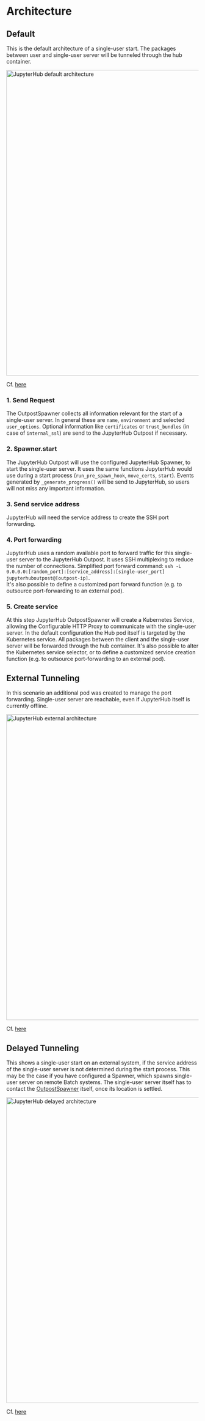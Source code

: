 # Architecture

## Default

This is the default architecture of a single-user start. The packages between user and single-user server will be tunneled through the hub container. 

<img alt="JupyterHub default architecture" src="_static/images/architecture-default.png" width="800" />

Cf. [here](https://jupyterhub.readthedocs.io/en/latest/reference/technical-overview.html#the-major-subsystems-hub-proxy-single-user-notebook-server)

### 1. Send Request
The OutpostSpawner collects all information relevant for the start of a single-user server. In general these are `name`, `environment` and selected `user_options`. Optional information like `certificates` or `trust_bundles` (in case of `internal_ssl`) are send to the JupyterHub Outpost if necessary.  

### 2. Spawner.start
The JupyterHub Outpost will use the configured JupyterHub Spawner, to start the single-user server. It uses the same functions JupyterHub would use during a start process (`run_pre_spawn_hook`, `move_certs`, `start`). Events generated by `_generate_progress()` will be send to JupyterHub, so users will not miss any important information. 

### 3. Send service address
JupyterHub will need the service address to create the SSH port forwarding. 

### 4. Port forwarding
JupyterHub uses a random available port to forward traffic for this single-user server to the JupyterHub Outpost. It uses SSH multiplexing to reduce the number of connections. Simplified port forward command: `ssh -L 0.0.0.0:[random_port]:[service_address]:[single-user_port] jupyterhuboutpost@[outpost-ip]`.  
It's also possible to define a customized port forward function (e.g. to outsource port-forwarding to an external pod). 

### 5. Create service
At this step JupyterHub OutpostSpawner will create a Kubernetes Service, allowing the Configurable HTTP Proxy to communicate with the single-user server. In the default configuration the Hub pod itself is targeted by the Kubernetes service. All packages between the client and the single-user server will be forwarded through the hub container. It's also possible to alter the Kubernetes service selector, or to define a customized service creation function (e.g. to outsource port-forwarding to an external pod).

## External Tunneling

In this scenario an additional pod was created to manage the port forwarding. Single-user server are reachable, even if JupyterHub itself is currently offline.

<img alt="JupyterHub external architecture" src="_static/images/architecture-external.png" width="800" />

Cf. [here](https://jupyterhub.readthedocs.io/en/latest/reference/technical-overview.html#the-major-subsystems-hub-proxy-single-user-notebook-server)

## Delayed Tunneling

This shows a single-user start on an external system, if the service address of the single-user server is not determined during the start process. This may be the case if you have configured a Spawner, which spawns single-user server on remote Batch systems. The single-user server itself has to contact the [OutpostSpawner](https://jupyterhub-outpostspawner.readthedocs.io/en/latest/apiendpoints.html) itself, once its location is settled.

<img alt="JupyterHub delayed architecture" src="_static/images/architecture-delayed.png" width="800" />

Cf. [here](https://jupyterhub.readthedocs.io/en/latest/reference/technical-overview.html#the-major-subsystems-hub-proxy-single-user-notebook-server)
